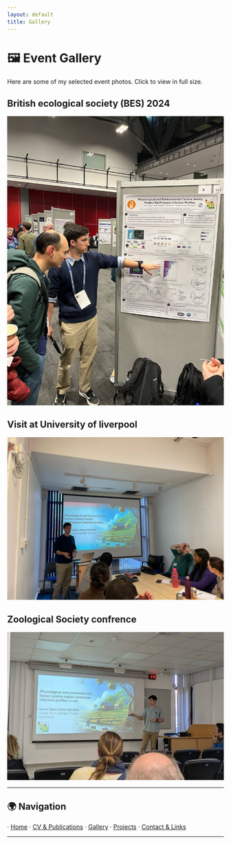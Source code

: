 ```yaml
---
layout: default
title: Gallery
---
```


# 🖼️ Event Gallery

Here are some of my selected event photos. Click to view in full size.

## British ecological society (BES) 2024
![British ecological society (BES) 2024](assets/bes_presentation.jpg)  

## Visit at University of liverpool
![Visit at University of liverpool](assets/liverpool_presentation.jpg)  

## Zoological Society confrence
![Zoological Society confrence](assets/zoological_presentation.jpg)  

---

## 🌍 Navigation  
· [Home](index.md) · [CV & Publications](cv.md) · [Gallery](gallery.md) · [Projects](projects.md) · [Contact & Links](contact.md)  

---
